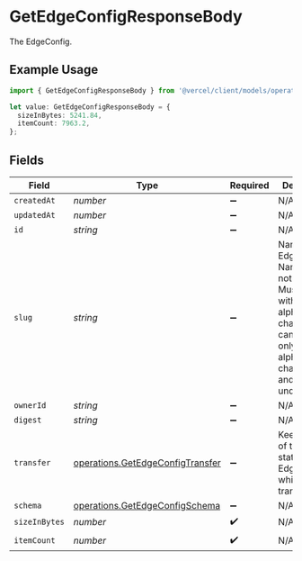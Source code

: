 # GetEdgeConfigResponseBody

The EdgeConfig.

## Example Usage

```typescript
import { GetEdgeConfigResponseBody } from '@vercel/client/models/operations';

let value: GetEdgeConfigResponseBody = {
  sizeInBytes: 5241.84,
  itemCount: 7963.2,
};
```

## Fields

| Field         | Type                                                                                 | Required           | Description                                                                                                                                           |
| ------------- | ------------------------------------------------------------------------------------ | ------------------ | ----------------------------------------------------------------------------------------------------------------------------------------------------- |
| `createdAt`   | _number_                                                                             | :heavy_minus_sign: | N/A                                                                                                                                                   |
| `updatedAt`   | _number_                                                                             | :heavy_minus_sign: | N/A                                                                                                                                                   |
| `id`          | _string_                                                                             | :heavy_minus_sign: | N/A                                                                                                                                                   |
| `slug`        | _string_                                                                             | :heavy_minus_sign: | Name for the Edge Config Names are not unique. Must start with an alphabetic character and can contain only alphanumeric characters and underscores). |
| `ownerId`     | _string_                                                                             | :heavy_minus_sign: | N/A                                                                                                                                                   |
| `digest`      | _string_                                                                             | :heavy_minus_sign: | N/A                                                                                                                                                   |
| `transfer`    | [operations.GetEdgeConfigTransfer](../../models/operations/getedgeconfigtransfer.md) | :heavy_minus_sign: | Keeps track of the current state of the Edge Config while it gets transferred.                                                                        |
| `schema`      | [operations.GetEdgeConfigSchema](../../models/operations/getedgeconfigschema.md)     | :heavy_minus_sign: | N/A                                                                                                                                                   |
| `sizeInBytes` | _number_                                                                             | :heavy_check_mark: | N/A                                                                                                                                                   |
| `itemCount`   | _number_                                                                             | :heavy_check_mark: | N/A                                                                                                                                                   |
